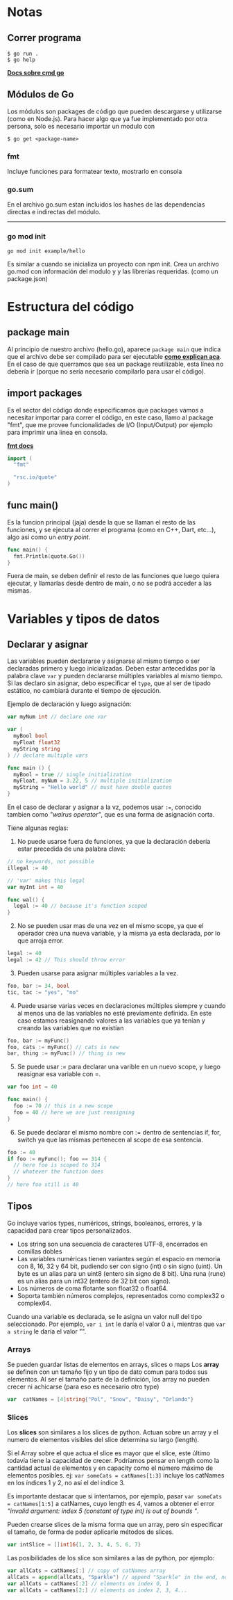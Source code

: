 # Notas

## Correr programa
```
$ go run .
$ go help 
```

[**Docs sobre cmd go**](https://pkg.go.dev/cmd/go)
## Módulos de Go
Los módulos son packages de código que pueden descargarse y utilizarse (como en Node.js). Para hacer algo que ya fue implementado por otra persona, solo es necesario importar un modulo con
```
$ go get <package-name>
```
### fmt
Incluye funciones para formatear texto, mostrarlo en consola
### go.sum
En el archivo go.sum estan incluidos los hashes de las dependencias directas e indirectas del módulo.

---
### go mod init
```
go mod init example/hello

```

Es similar a cuando se inicializa un proyecto con npm init.
Crea un archivo go.mod con información del modulo y y las librerías requeridas. (como un package.json)

# Estructura del código

## package main
Al principio de nuestro archivo (hello.go), aparece `package main` que indica que el archivo debe ser compilado para ser ejecutable [**como explican aca**](https://thenewstack.io/understanding-golang-packages/). En el caso de que querramos que sea un package reutilizable, esta línea no debería ir (porque no sería necesario compilarlo para usar el código).

## import packages
Es el sector del código donde especificamos que packages vamos a necesitar importar para correr el código, en este caso, llamo al package "fmt", que me provee funcionalidades de I/O (Input/Output) por ejemplo para imprimir una linea en consola.

[**fmt docs**](https://pkg.go.dev/fmt)

```go
import (
  "fmt"

  "rsc.io/quote"
)
```

## func main()
Es la funcion principal (jaja) desde la que se llaman el resto de las funciones, y se ejecuta al correr el programa (como en C++, Dart, etc...), algo asi como un *entry point*.

```go
func main() {
  fmt.Println(quote.Go())
}
```

Fuera de main, se deben definir el resto de las funciones que luego quiera ejecutar, y llamarlas desde dentro de main, o no se podrá acceder a las mismas.

# Variables y tipos de datos

## Declarar y asignar
Las variables pueden declararse y asignarse al mismo tiempo o ser declaradas primero y luego inicializadas.
Deben estar antecedidas por la palabra clave `var` y pueden declararse múltiples variables al mismo tiempo. Si las declaro sin asignar, debo especificar el `type`, que al ser de tipado estático, no cambiará durante el tiempo de ejecución.

Ejemplo de declaración y luego asignación:
```go
var myNum int // declare one var

var (
  myBool bool
  myFloat float32
  myString string
) // declare multiple vars

func main () {
  myBool = true // single initialization
  myFloat, myNum = 3.22, 5 // multiple initialization
  myString = "Hello world" // must have double quotes
}
```

En el caso de declarar y asignar a la vz, podemos usar `:=`, conocido tambien como *"walrus operator"*, que es una forma de asignación corta.

Tiene algunas reglas:

1. No puede usarse fuera de funciones, ya que la declaración debería estar precedida de una palabra clave:
```go
// no keywords, not possible
illegal := 40

// 'var' makes this legal
var myInt int = 40

func wal() {
  legal := 40 // because it's function scoped
}
```
2. No se pueden usar mas de una vez en el mismo scope, ya que el operador crea una nueva variable, y la misma ya esta declarada, por lo que arroja error.
```go
legal := 40
legal := 42 // This should throw error
```
3. Pueden usarse para asignar múltiples variables a la vez.
```go
foo, bar := 34, bool
tic, tac := "yes", "no"
```
4. Puede usarse varias veces en declaraciones múltiples siempre y cuando al menos una de las variables no esté previamente definida. 
En este caso estamos reasignando valores a las variables que ya tenían y creando las variables que no existían
```go
foo, bar := myFunc()
foo, cats := myFunc() // cats is new
bar, thing := myFunc() // thing is new
```
5. Se puede usar := para declarar una varible en un nuevo scope, y luego reasignar esa variable con =.
```go
var foo int = 40

func main() {
  foo := 70 // this is a new scope
  foo = 40 // here we are just reasigning
}
```
6. Se puede declarar el mismo nombre con := dentro de sentencias if, for, switch ya que las mismas pertenecen al scope de esa sentencia.
```go
foo := 40
if foo := myFunc(); foo == 314 {
  // here foo is scoped to 314
  // whatever the function does
}
// here foo still is 40
```

## Tipos
Go incluye varios types, numéricos, strings, booleanos, errores, y la capacidad para crear tipos personalizados.
- Los string son una secuencia de caracteres UTF-8, encerrados en comillas dobles
- Las variables numéricas tienen variantes según el espacio en memoria con 8, 16, 32 y 64 bit, pudiendo ser con signo (int) o sin signo (uint).
Un byte es un alias para un uint8 (entero sin signo de 8 bit). Una runa (rune) es un alias para un int32 (entero de 32 bit con signo). 
- Los números de coma flotante son float32 o float64.
- Soporta también números complejos, representados como complex32 o complex64.

Cuando una variable es declarada, se le asigna un valor null del tipo seleccionado.
Por ejemplo, `var i int` le daría el valor 0 a i, mientras que `var a string` le daría el valor "".

### Arrays
Se pueden guardar listas de elementos en arrays, slices o maps
Los **array** se definen con un tamaño fijo y un tipo de dato comun para todos sus elementos.
Al ser el tamaño parte de la definición, los array no pueden crecer ni achicarse (para eso es necesario otro type)
```go
var  catNames = [4]string{"Pol", "Snow", "Daisy", "Orlando"}
```

### Slices
Los **slices** son similares a los slices de python. Actuan sobre un array y el numero de elementos visibles del slice determina su largo (length).

Si el Array sobre el que actua el slice es mayor que el slice, este último todavía tiene la capacidad de crecer.
Podríamos pensar en length como la cantidad actual de elementos y en capacity como el número máximo de elementos posibles.
ej: `var someCats = catNames[1:3]` incluye los catNames en los índices 1 y 2, no así el del índice 3.

Es importante destacar que si intentamos, por ejemplo, pasar `var someCats = catNames[1:5]` a catNames, cuyo length es 4, vamos a obtener el error *"invalid argument: index 5 (constant of type int) is out of bounds "*.

Pueden crearse slices de la misma forma que un array, pero sin especificar el tamaño, de forma de poder aplicarle métodos de slices.

```go
var intSlice = []int16{1, 2, 3, 4, 5, 6, 7}
```

Las posibilidades de los slice son similares a las de python, por ejemplo:

```go
var allCats = catNames[:] // copy of catNames array
allCats = append(allCats, "Sparkle") // append "Sparkle" in the end, not possible with arrays
var allCats = catNames[:2] // elements on index 0, 1
var allCats = catNames[2:] // elements on index 2, 3, 4...
```





